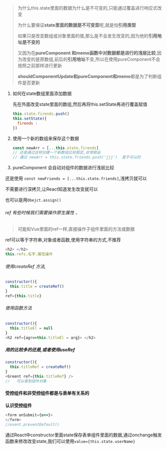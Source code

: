 > 为什么this.state里面的数据为什么是不可变的,只能通过覆盖进行响应式改变
>
> 为什么要保证**state里面的数据是不可变型**呢,就是怕**引用类型**
>
> 如果只是改变数组或对象里面的值,那么是不会发生改变的,因为他的**引用地址是不变的**
>
> 又因为在**pureComponent 和memo函数中对数据都是进行的浅层比较**,因为改变的是原数组,前后的**引用地址**不变,所以在使用pureComponent不会按照之前那样进行更新
>
> **shouldComponentUpdate和pureComponent和memo**都是为了判断组件是否更新

1. 如何在state数组里面添加数据

   先在外面改变state里面的数组,然后再将this.setState再进行覆盖赋值

   ```js
   this.state.firends.push()
   this.setState({
     firends :
   })
   ```

2. 使用一个新的数组来保存这个数据

   ```js
   const newArr = [...this.state.firends]
   // 还是通过这样创建一个新数组比较稳定,非常稳妥
   // 通过 newArr = this.state.friends.push('jjj')  是不可以的
   ```

3. pureComponent 会自动对组件的数据进行浅层比较

还是使用 `const newFriends = [...this.state.friends]`,浅拷贝就可以

不需要进行深拷贝,让React知道发生改变就可以

也可以是用`Obejct.assign()`

###### ref 有些时候我们需要操作原生属性 、

> 可能和Vue里面的ref一样,直接操作子组件里面的方法或数据

ref可以等于字符串,对象或者函数,使用字符串的方式,不推荐

```js
<h2> </h2>
this.refs.名字.属性操作
```

###### 使用createRef 方法,

```js
constructor(){
  this.title = createRef()
}
ref={this.title}
```

###### 使用函数方法

```js
constructor(){
  this.titleEl = null
}
<h2 ref={agr=>this.titleEl = arg}> </h2>
```

##### 用的比较多的还是,或者使用useRef

```js
constructor(){
  this.titleRef = createRef()
}
<Greent ref={this.titleRef} />
//   可以拿到组件对象
```

#### 受控组件和非受控组件都是与表单有关系的

**认识受控组件**

```js
<form onSubmit={e=>}>
</form>
//event.preventDefault()
```

通过React中constructor里面state保存表单组件里面的数据,通过onchange触发函数来修改改变state,我们可以使用`value={this.state.userName}`